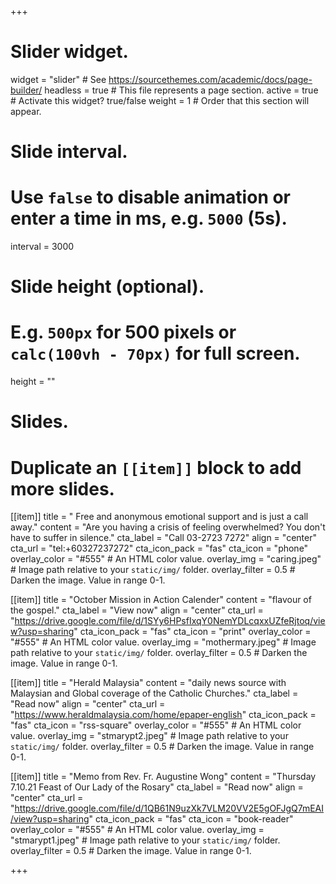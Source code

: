 +++
# Slider widget.
widget = "slider"  # See https://sourcethemes.com/academic/docs/page-builder/
headless = true  # This file represents a page section.
active = true  # Activate this widget? true/false
weight = 1  # Order that this section will appear.

# Slide interval.
# Use `false` to disable animation or enter a time in ms, e.g. `5000` (5s).
interval = 3000

# Slide height (optional).
# E.g. `500px` for 500 pixels or `calc(100vh - 70px)` for full screen.
height = ""

# Slides.
# Duplicate an `[[item]]` block to add more slides.
[[item]]
  title = " Free and anonymous emotional support and is just a call away."
  content = "Are you having a crisis of feeling overwhelmed? You don't have to suffer in silence."
  cta_label = "Call 03-2723 7272"
  align = "center"
  cta_url = "tel:+60327237272"
  cta_icon_pack = "fas"
  cta_icon = "phone"
  overlay_color = "#555"  # An HTML color value.
  overlay_img = "caring.jpeg"  # Image path relative to your `static/img/` folder.
  overlay_filter = 0.5  # Darken the image. Value in range 0-1.

[[item]]
  title = "October Mission in Action Calender"
  content = "flavour of the gospel."
  cta_label = "View now"
  align = "center"
  cta_url = "https://drive.google.com/file/d/1SYy6HPsfIxqY0NemYDLcqxxUZfeRjtoq/view?usp=sharing"
  cta_icon_pack = "fas"
  cta_icon = "print"
  overlay_color = "#555"  # An HTML color value.
  overlay_img = "mothermary.jpeg"  # Image path relative to your `static/img/` folder.
  overlay_filter = 0.5  # Darken the image. Value in range 0-1.

[[item]]
  title = "Herald Malaysia"
  content = "daily news source with Malaysian and Global coverage of the Catholic Churches."
  cta_label = "Read now"
  align = "center"
  cta_url = "https://www.heraldmalaysia.com/home/epaper-english"
  cta_icon_pack = "fas"
  cta_icon = "rss-square"
  overlay_color = "#555"  # An HTML color value.
  overlay_img = "stmarypt2.jpeg"  # Image path relative to your `static/img/` folder.
  overlay_filter = 0.5  # Darken the image. Value in range 0-1.

[[item]]
  title = "Memo from Rev. Fr. Augustine Wong"
  content = "Thursday 7.10.21 Feast of Our Lady of the Rosary"
  cta_label = "Read now"
  align = "center"
  cta_url = "https://drive.google.com/file/d/1QB61N9uzXk7VLM20VV2E5gOFJgQ7mEAI/view?usp=sharing"
  cta_icon_pack = "fas"
  cta_icon = "book-reader"
  overlay_color = "#555"  # An HTML color value.
  overlay_img = "stmarypt1.jpeg"  # Image path relative to your `static/img/` folder.
  overlay_filter = 0.5  # Darken the image. Value in range 0-1.

+++

